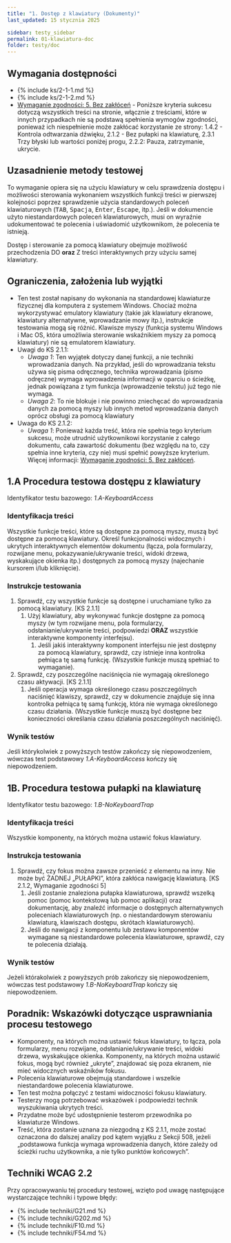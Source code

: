 ```yaml
---
title: "1. Dostęp z klawiatury (Dokumenty)"
last_updated: 15 stycznia 2025

sidebar: testy_sidebar
permalink: 01-klawiatura-doc
folder: testy/doc
---
```


## Wymagania dostępności
- {% include ks/2-1-1.md %}  
- {% include ks/2-1-2.md %}  
-   [Wymaganie zgodności: 5. Bez zakłóceń](https://www.w3.org/Translations/WCAG21-pl/#cc5) - Poniższe kryteria sukcesu dotyczą wszystkich treści na stronie, włącznie z treściami, które w innych przypadkach nie są podstawą spełnienia wymogów zgodności, ponieważ ich niespełnienie może zakłócać korzystanie ze strony: 1.4.2 - Kontrola odtwarzania dźwięku, 2.1.2 - Bez pułapki na klawiaturę, 2.3.1 Trzy błyski lub wartości poniżej progu, 2.2.2: Pauza, zatrzymanie, ukrycie.

## Uzasadnienie metody testowej

To wymaganie opiera się na użyciu klawiatury w celu sprawdzenia dostępu i możliwości sterowania wykonaniem wszystkich funkcji treści w pierwszej kolejności poprzez sprawdzenie użycia standardowych poleceń klawiaturowych (<kbd>TAB</kbd>, <kbd>Spacja</kbd>, <kbd>Enter</kbd>, <kbd>Escape</kbd>, itp.). Jeśli w dokumencie użyto niestandardowych poleceń klawiaturowych, musi on wyraźnie udokumentować te polecenia i uświadomić użytkownikom, że polecenia te istnieją.

Dostęp i sterowanie za pomocą klawiatury obejmuje możliwość przechodzenia DO **oraz** Z treści interaktywnych przy użyciu  samej klawiatury.

## Ograniczenia, założenia lub wyjątki
-   Ten test został napisany do wykonania na standardowej klawiaturze fizycznej dla komputera z systemem Windows. Chociaż można wykorzystywać emulatory klawiatury (takie jak klawiatury ekranowe, klawiatury alternatywne, wprowadzanie mowy itp.), instrukcje testowania mogą się różnić. Klawisze myszy (funkcja systemu Windows i Mac OS, która umożliwia sterowanie wskaźnikiem myszy za pomocą klawiatury) nie są emulatorem klawiatury.
-   Uwagi do KS 2.1.1:
    -   *Uwaga 1*: Ten wyjątek dotyczy danej funkcji, a nie techniki wprowadzania danych. Na przykład, jeśli do wprowadzania tekstu używa się pisma odręcznego, technika wprowadzania (pismo odręczne) wymaga wprowadzenia informacji w oparciu o ścieżkę, jednak powiązana z tym funkcja (wprowadzenie tekstu) już tego nie wymaga.
    -   *Uwaga 2*: To nie blokuje i nie powinno zniechęcać do wprowadzania danych za pomocą myszy lub innych metod wprowadzania danych oprócz obsługi za pomocą klawiatury
-   Uwaga do KS 2.1.2:
    -   *Uwaga 1*: Ponieważ każda treść, która nie spełnia tego kryterium sukcesu, może utrudnić użytkownikowi korzystanie z całego dokumentu,  cała zawartość dokumentu (bez względu na to, czy spełnia inne kryteria, czy nie) musi spełnić powyższe kryterium. Więcej informacji: [Wymaganie zgodności: 5. Bez zakłóceń](https://www.w3.org/Translations/WCAG21-pl/#cc5).


## 1.A Procedura testowa dostępu z klawiatury
Identyfikator testu bazowego: *1.A-KeyboardAccess*

### Identyfikacja treści
<p id="d1aIC">Wszystkie funkcje treści, które są dostępne za pomocą myszy, muszą być dostępne za pomocą klawiatury. Określ funkcjonalności widocznych i ukrytych interaktywnych elementów dokumentu (łącza, pola formularzy, rozwijane menu, pokazywanie/ukrywanie treści, widoki drzewa, wyskakujące okienka itp.) dostępnych za pomocą myszy (najechanie kursorem i/lub kliknięcie).</p>

### Instrukcje testowania
1.  Sprawdź, czy wszystkie funkcje są dostępne i uruchamiane tylko za pomocą klawiatury. [KS 2.1.1]
    1.  Użyj klawiatury, aby wykonywać funkcje dostępne za pomocą myszy (w tym rozwijane menu, pola formularzy, odsłanianie/ukrywanie treści, podpowiedzi **ORAZ** wszystkie interaktywne komponenty interfejsu).
        1.  Jeśli jakiś interaktywny komponent interfejsu nie jest dostępny za pomocą klawiatury, sprawdź, czy istnieje inna kontrolka pełniąca tę samą funkcję. (Wszystkie funkcje muszą spełniać to wymaganie).
2.  Sprawdź, czy poszczególne naciśnięcia nie wymagają określonego czasu aktywacji. [KS 2.1.1]
    1.  Jeśli operacja wymaga określonego czasu poszczególnych naciśnięć klawiszy, sprawdź, czy w dokumencie znajduje się inna kontrolka pełniąca tę samą funkcję, która nie wymaga określonego czasu działania. (Wszystkie funkcje muszą być dostępne bez konieczności określania czasu działania poszczególnych naciśnięć).


### Wynik testów
<p id="d1aTR">Jeśli którykolwiek z powyższych testów zakończy się niepowodzeniem, wówczas test podstawowy <em>1.A-KeyboardAccess</em> kończy się niepowodzeniem.</p>

## 1B. Procedura testowa pułapki na klawiaturę

Identyfikator testu bazowego: *1.B-NoKeyboardTrap*

### Identyfikacja treści
<p id="d1bIC">Wszystkie komponenty, na których można ustawić fokus klawiatury.</p>

### Instrukcja testowania
1.  Sprawdź, czy fokus można zawsze przenieść z elementu na inny. Nie może być ŻADNEJ „PUŁAPKI”, która zakłóca nawigację klawiaturą. [KS 2.1.2, Wymaganie zgodności 5]
    1.  Jeśli zostanie znaleziona pułapka klawiaturowa, sprawdź wszelką pomoc (pomoc kontekstową lub pomoc aplikacji) oraz dokumentację, aby znaleźć informacje o dostępnych alternatywnych poleceniach klawiaturowych (np. o niestandardowym sterowaniu klawiaturą, klawiszach dostępu, skrótach klawiaturowych).
    2. Jeśli do nawigacji z komponentu lub zestawu komponentów wymagane są niestandardowe polecenia klawiaturowe, sprawdź, czy te polecenia działają.

### Wynik testów
Jeżeli którakolwiek z powyższych prób zakończy się niepowodzeniem, wówczas test podstawowy *1.B-NoKeyboardTrap* kończy się niepowodzeniem.

##  Poradnik: Wskazówki dotyczące usprawniania procesu testowego

- Komponenty, na których można ustawić fokus klawiatury, to łącza, pola formularzy, menu rozwijane, odsłanianie/ukrywanie treści, widoki drzewa, wyskakujące okienka. Komponenty, na których można ustawić fokus, mogą być również „ukryte”, znajdować się poza ekranem, nie mieć widocznych wskaźników fokusu.  
-   Polecenia klawiaturowe obejmują standardowe i wszelkie niestandardowe polecenia klawiaturowe.
-   Ten test można połączyć z testami widoczności fokusu klawiatury.
-   Testerzy mogą potrzebować wskazówek i podpowiedzi technik wyszukiwania ukrytych treści.
-   Przydatne może być udostępnienie testerom przewodnika po klawiaturze Windows.
-   Treść, która zostanie uznana za niezgodną z KS 2.1.1, może zostać oznaczona do dalszej analizy pod kątem wyjątku z Sekcji 508, jeżeli „podstawowa funkcja wymaga wprowadzenia danych, które zależy od ścieżki ruchu użytkownika, a nie tylko punktów końcowych”.


## Techniki WCAG 2.2
Przy opracowywaniu tej procedury testowej, wzięto pod uwagę następujące wystarczające techniki i typowe błędy:

- {% include techniki/G21.md %}
- {% include techniki/G202.md %}
- {% include techniki/F10.md %}
- {% include techniki/F54.md %}